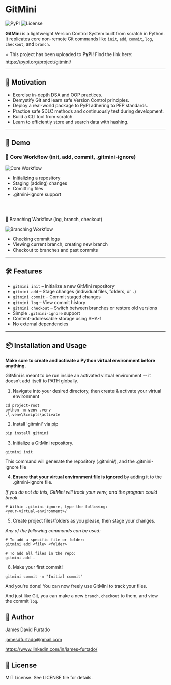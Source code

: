# GitMini

![PyPI](https://img.shields.io/pypi/v/gitmini)
![License](https://img.shields.io/github/license/jamesdfurtado/gitmini)

**GitMini** is a lightweight Version Control System built from scratch in Python. It replicates core non-remote Git commands like `init`, `add`, `commit`, `log`, `checkout`, and `branch`.

⭐ This project has been uploaded to **PyPI**! Find the link here: https://pypi.org/project/gitmini/

---

## 💪 Motivation
* Exercise in-depth DSA and OOP practices.
* Demystify Git and learn safe Version Control principles.
* Deploy a real-world package to PyPI adhering to PEP standards.
* Practice safe SDLC methods and continuously test during development.
* Build a CLI tool from scratch.
* Learn to efficiently store and search data with hashing.

---

## 🎥 Demo

### 🧱 Core Workflow (init, add, commit, .gitmini-ignore)

![Core Workflow](gifs/core.gif)

* Initializing a repository
* Staging (adding) changes
* Comitting files
* .gitmini-ignore support

<br><br>

🌿 Branching Workflow (log, branch, checkout)

![Branching Workflow](gifs/branch.gif)

* Checking commit logs
* Viewing current branch, creating new branch
* Checkout to branches and past commits

---

## 🛠️ Features

- `gitmini init` – Initialize a new GitMini repository  
- `gitmini add` – Stage changes (individual files, folders, or `.`)  
- `gitmini commit` – Commit staged changes  
- `gitmini log` – View commit history  
- `gitmini checkout` – Switch between branches or restore old versions  
- Simple `.gitmini-ignore` support  
- Content-addressable storage using SHA-1
- No external dependencies

---

## 📦 Installation and Usage

**Make sure to create and activate a Python virtual environment before anything.**

GitMini is meant to be run inside an activated virtual environment -- it doesn’t add itself to PATH globally.

1. Navigate into your desired directory, then create & activate your virtual environment
   
```
cd project-root
python -m venv .venv
.\.venv\Scripts\activate
```

2. Install 'gitmini' via pip

```
pip install gitmini
```

3. Initialize a GitMini repository.

```
gitmini init
```

This command will generate the repository (.gitmini/), and the .gitmini-ignore file

4. **Ensure that your virtual environment file is ignored** by adding it to the .gitmini-ignore file.

*If you do not do this, GitMini will track your venv, and the program could break.*

```
# Within .gitmini-ignore, type the following:
<your-virtual-environment>/
```

5. Create project files/folders as you please, then stage your changes.

*Any of the following commands can be used:*
```
# To add a specific file or folder:
gitmini add <file> <folder>

# To add all files in the repo: 
gitmini add .
```

6. Make your first commit!

```
gitmini commit -m "Initial commit"
```

And you're done! You can now freely use GitMini to track your files.

And just like Git, you can make a new `branch`, `checkout` to them, and view the commit `log`.

## 👤 Author

James David Furtado

jamesdfurtado@gmail.com

https://www.linkedin.com/in/james-furtado/

## 📄 License
MIT License. See LICENSE file for details.
